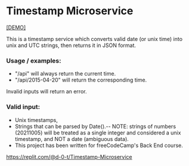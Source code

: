 # Timestamp Microservice

[[DEMO]](https://replit.com/@d-0-t/Timestamp-Microservice)

This is a timestamp service which converts valid date (or unix time) into unix and UTC strings, then returns it in JSON format.

### Usage / examples:

- "/api" will always return the current time.
- "/api/2015-04-20" will return the corresponding time.

Invalid inputs will return an error.

### Valid input:

- Unix timestamps,
- Strings that can be parsed by Date().-- NOTE: strings of numbers (20211005) will be treated as a single integer and considered a unix timestamp, and NOT a date (ambiguous data).
- This project has been written for freeCodeCamp's Back End course.

https://replit.com/@d-0-t/Timestamp-Microservice
